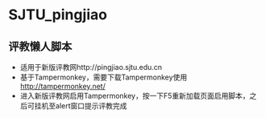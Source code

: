 # SJTU_pingjiao
## 评教懒人脚本

* 适用于新版评教网http://pingjiao.sjtu.edu.cn
* 基于Tampermonkey，需要下载Tampermonkey使用 http://tampermonkey.net/
* 进入新版评教网启用Tampermonkey，按一下F5重新加载页面启用脚本，之后可挂机至alert窗口提示评教完成
